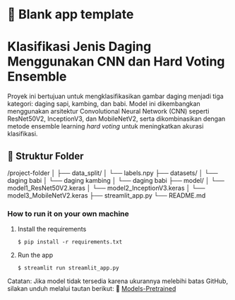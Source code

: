 # 🎈 Blank app template
# Klasifikasi Jenis Daging Menggunakan CNN dan Hard Voting Ensemble

Proyek ini bertujuan untuk mengklasifikasikan gambar daging menjadi tiga kategori: daging sapi, kambing, dan babi. Model ini dikembangkan menggunakan arsitektur Convolutional Neural Network (CNN) seperti ResNet50V2, InceptionV3, dan MobileNetV2, serta dikombinasikan dengan metode ensemble learning *hard voting* untuk meningkatkan akurasi klasifikasi.

## 📁 Struktur Folder

/project-folder │ 
├── data_split/
│ └── labels.npy 
├── datasets/
│ └── daging babi 
│ └── daging kambing
│ └── daging babi
├── model/ 
│ └── model1_ResNet50V2.keras 
│ └── model2_InceptionV3.keras 
│ └── model3_MobileNetV2.keras 
├── streamlit_app.py 
└── README.md
### How to run it on your own machine

1. Install the requirements

   ```
   $ pip install -r requirements.txt
   ```

2. Run the app

   ```
   $ streamlit run streamlit_app.py
   ```

Catatan: Jika model tidak tersedia karena ukurannya melebihi batas GitHub, silakan unduh melalui tautan berikut:
📎 [Models-Pretrained](https://drive.google.com/drive/folders/1l6jF-sHaHt7nU6WH4a_ztiJTiJGYzTf-?usp=sharing)
